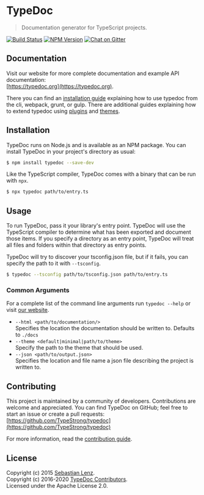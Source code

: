 # TypeDoc

> Documentation generator for TypeScript projects.

[![Build Status](https://github.com/TypeStrong/typedoc/workflows/CI/badge.svg)](https://github.com/TypeStrong/typedoc/actions)
[![NPM Version](https://badge.fury.io/js/typedoc.svg)](https://badge.fury.io/js/typedoc)
[![Chat on Gitter](https://badges.gitter.im/TypeStrong/typedoc.svg)](https://gitter.im/TypeStrong/typedoc?utm_source=badge&utm_medium=badge&utm_campaign=pr-badge&utm_content=badge)

## Documentation

Visit our website for more complete documentation and example API documentation:<br>
[https://typedoc.org](https://typedoc.org).

There you can find an [installation guide](https://typedoc.org/guides/installation/) explaining
how to use typedoc from the cli, webpack, grunt, or gulp. There are additional guides explaining
how to extend typedoc using [plugins](https://typedoc.org/guides/plugins/) and
[themes](https://typedoc.org/guides/themes/).

## Installation

TypeDoc runs on Node.js and is available as an NPM package. You can install TypeDoc
in your project's directory as usual:

```bash
$ npm install typedoc --save-dev
```

Like the TypeScript compiler, TypeDoc comes with a binary that can be run with `npx`.

```bash
$ npx typedoc path/to/entry.ts
```

## Usage

To run TypeDoc, pass it your library's entry point. TypeDoc will use the TypeScript compiler to
determine what has been exported and document those items. If you specify a directory as an
entry point, TypeDoc will treat all files and folders within that directory as entry points.

TypeDoc will try to discover your tsconfig.json file, but if it fails, you can specify the path
to it with `--tsconfig`.

```bash
$ typedoc --tsconfig path/to/tsconfig.json path/to/entry.ts
```

### Common Arguments

For a complete list of the command line arguments run `typedoc --help` or visit [our website](https://typedoc.org/guides/options/).

- `--html <path/to/documentation/>`<br>
  Specifies the location the documentation should be written to. Defaults to `./docs`
- `--theme <default|minimal|path/to/theme>`<br>
  Specify the path to the theme that should be used.
- `--json <path/to/output.json>`<br>
  Specifies the location and file name a json file describing the project is written to.

## Contributing

This project is maintained by a community of developers. Contributions are welcome and appreciated.
You can find TypeDoc on GitHub; feel free to start an issue or create a pull requests:<br>
[https://github.com/TypeStrong/typedoc](https://github.com/TypeStrong/typedoc)

For more information, read the [contribution guide](https://github.com/TypeStrong/typedoc/blob/master/CONTRIBUTING.md).

## License

Copyright (c) 2015 [Sebastian Lenz](https://typedoc.org).<br>
Copyright (c) 2016-2020 [TypeDoc Contributors](https://github.com/TypeStrong/typedoc/graphs/contributors).<br>
Licensed under the Apache License 2.0.

